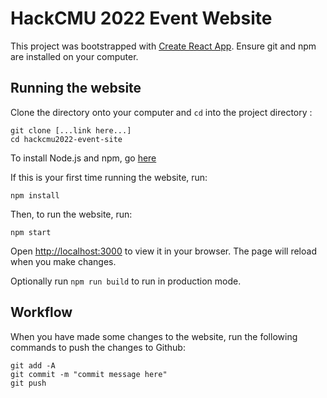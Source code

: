# HackCMU 2022 Event Website 
This project was bootstrapped with [Create React App](https://github.com/facebook/create-react-app). Ensure git and npm are installed on your computer. 

## Running the website
Clone the directory onto your computer and ```cd``` into the project directory :
```
git clone [...link here...]
cd hackcmu2022-event-site
```

To install Node.js and npm, go [here](https://nodejs.org/en/download/)

If this is your first time running the website, run:

```
npm install
```
Then, to run the website, run:
```
npm start
```
Open [http://localhost:3000](http://localhost:3000) to view it in your browser. The page will reload when you make changes.

Optionally run ```npm run build``` to run in production mode.

## Workflow
When you have made some changes to the website, run the following commands to push the changes to Github:
```
git add -A
git commit -m "commit message here"
git push
```


